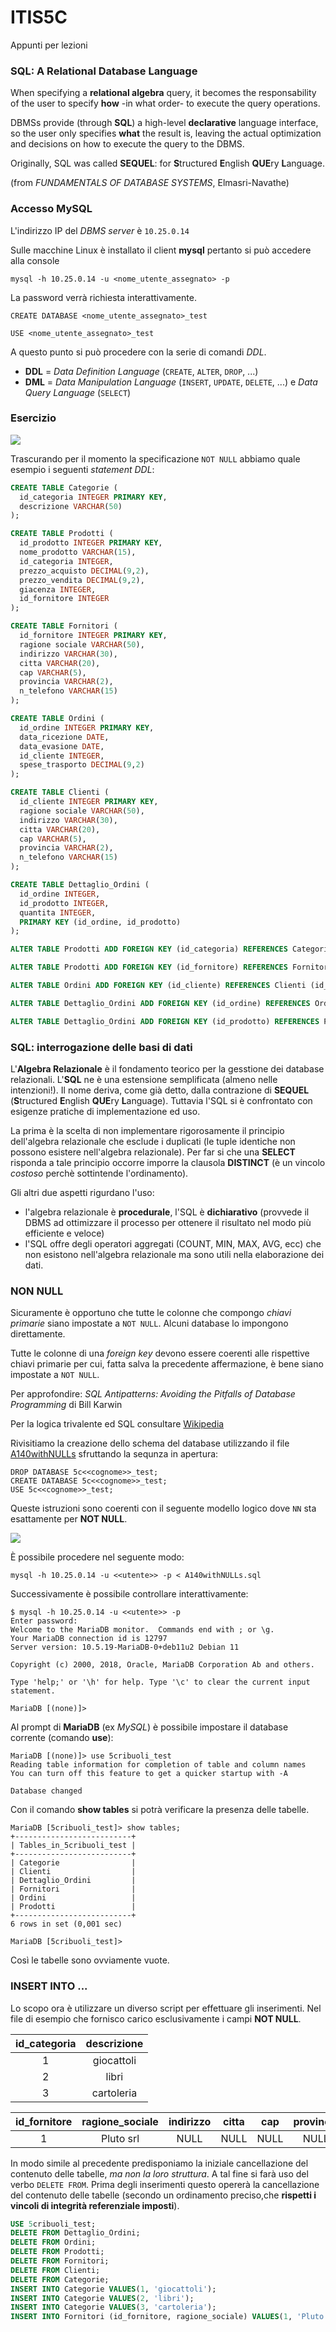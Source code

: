 # ITIS5C
Appunti per lezioni

### SQL: A Relational Database Language

  When specifying a **relational algebra** query, it becomes the responsability of the user to specify **how** \-in what order\- to execute the query operations.

DBMSs provide (through **SQL**) a high\-level **declarative** language interface, so the user only specifies **what** the result is, leaving the actual optimization and decisions on how to execute the query to the DBMS.

Originally, SQL was called **SEQUEL**: for **S**tructured **E**nglish **QUE**ry **L**anguage.

(from *FUNDAMENTALS OF DATABASE SYSTEMS*, Elmasri-Navathe)

### Accesso MySQL

L'indirizzo IP del *DBMS server* è `10.25.0.14`

Sulle macchine Linux è installato il client **mysql** pertanto si può accedere alla console

```
mysql -h 10.25.0.14 -u <nome_utente_assegnato> -p
```

La password verrà richiesta interattivamente.

`CREATE DATABASE <nome_utente_assegnato>_test`

`USE <nome_utente_assegnato>_test`

A questo punto si può procedere con la serie di comandi *DDL*.

* **DDL** = *Data Definition Language* (`CREATE`, `ALTER`, `DROP`, ...) 
* **DML** = *Data Manipulation Language* (`INSERT`, `UPDATE`, `DELETE`, ...) e 
            *Data Query Language* (`SELECT`) 


### Esercizio

![](A140.png)

Trascurando per il momento la specificazione `NOT NULL` abbiamo quale esempio i seguenti *statement DDL*:

``` sql
CREATE TABLE Categorie (
  id_categoria INTEGER PRIMARY KEY,
  descrizione VARCHAR(50)
);

CREATE TABLE Prodotti (
  id_prodotto INTEGER PRIMARY KEY,
  nome_prodotto VARCHAR(15),
  id_categoria INTEGER,
  prezzo_acquisto DECIMAL(9,2),
  prezzo_vendita DECIMAL(9,2),
  giacenza INTEGER,
  id_fornitore INTEGER
);

CREATE TABLE Fornitori (
  id_fornitore INTEGER PRIMARY KEY,
  ragione sociale VARCHAR(50),
  indirizzo VARCHAR(30),
  citta VARCHAR(20),
  cap VARCHAR(5),
  provincia VARCHAR(2),
  n_telefono VARCHAR(15)
);

CREATE TABLE Ordini (
  id_ordine INTEGER PRIMARY KEY,
  data_ricezione DATE,
  data_evasione DATE,
  id_cliente INTEGER,
  spese_trasporto DECIMAL(9,2)
);

CREATE TABLE Clienti (
  id_cliente INTEGER PRIMARY KEY,
  ragione sociale VARCHAR(50),
  indirizzo VARCHAR(30),
  citta VARCHAR(20),
  cap VARCHAR(5),
  provincia VARCHAR(2),
  n_telefono VARCHAR(15)
);

CREATE TABLE Dettaglio_Ordini (
  id_ordine INTEGER,
  id_prodotto INTEGER,
  quantita INTEGER,
  PRIMARY KEY (id_ordine, id_prodotto)
);

ALTER TABLE Prodotti ADD FOREIGN KEY (id_categoria) REFERENCES Categorie (id_categoria);

ALTER TABLE Prodotti ADD FOREIGN KEY (id_fornitore) REFERENCES Fornitori (id_fornitore);

ALTER TABLE Ordini ADD FOREIGN KEY (id_cliente) REFERENCES Clienti (id_cliente);

ALTER TABLE Dettaglio_Ordini ADD FOREIGN KEY (id_ordine) REFERENCES Ordini (id_ordine);

ALTER TABLE Dettaglio_Ordini ADD FOREIGN KEY (id_prodotto) REFERENCES Prodotti (id_prodotto);
```


### SQL: interrogazione delle basi di dati

L'**Algebra Relazionale** è il fondamento teorico per la gesstione dei database relazionali.
L'**SQL** ne è una estensione semplificata (almeno nelle intenzioni!).
Il nome deriva, come già detto, dalla contrazione di **SEQUEL** (**S**tructured **E**nglish **QUE**ry **L**anguage). 
Tuttavia l'SQL si è confrontato con esigenze pratiche di implementazione ed uso.

La prima è la scelta di non implementare rigorosamente il principio dell'algebra relazionale 
che esclude i duplicati (le tuple identiche non possono esistere nell'algebra relazionale).
Per far si che una **SELECT** risponda a tale principio occorre imporre la clausola **DISTINCT** (è un vincolo *costoso* perchè sottintende l'ordinamento).

Gli altri due aspetti rigurdano l'uso:

* l'algebra relazionale è **procedurale**, l'SQL è **dichiarativo** (provvede il DBMS ad ottimizzare il processo per ottenere il risultato nel modo più efficiente e veloce)
* l'SQL offre degli operatori aggregati (COUNT, MIN, MAX, AVG, ecc) che non esistono nell'algebra relazionale ma sono utili nella elaborazione dei dati. 

### NON NULL

Sicuramente è opportuno che tutte le colonne che compongo *chiavi primarie* siano impostate a `NOT NULL`. Alcuni database lo impongono direttamente.

Tutte le colonne di una *foreign key* devono essere coerenti alle rispettive chiavi primarie per cui, fatta salva la precedente affermazione, è bene siano impostate a `NOT NULL`.

Per approfondire: *SQL Antipatterns: Avoiding the Pitfalls of Database Programming* di Bill Karwin

Per la logica trivalente ed SQL consultare [Wikipedia](https://en.wikipedia.org/wiki/Three-valued_logic)

Rivisitiamo la creazione dello schema del database utilizzando il file [A140withNULLs](A140withNULLs.sql) sfruttando la sequnza in apertura:

```
DROP DATABASE 5c<<cognome>>_test;
CREATE DATABASE 5c<<cognome>>_test;
USE 5c<<cognome>>_test;
```
Queste istruzioni sono coerenti con il seguente modello logico dove `NN` sta esattamente per **NOT NULL**.

![](A140withNULLs.png)

È possibile procedere nel seguente modo:

```
mysql -h 10.25.0.14 -u <<utente>> -p < A140withNULLs.sql
```

Successivamente è possibile controllare interattivamente:

```
$ mysql -h 10.25.0.14 -u <<utente>> -p 
Enter password: 
Welcome to the MariaDB monitor.  Commands end with ; or \g.
Your MariaDB connection id is 12797
Server version: 10.5.19-MariaDB-0+deb11u2 Debian 11

Copyright (c) 2000, 2018, Oracle, MariaDB Corporation Ab and others.

Type 'help;' or '\h' for help. Type '\c' to clear the current input statement.

MariaDB [(none)]>
```

Al prompt di **MariaDB** (ex *MySQL*) è possibile impostare 
il database corrente (comando **use**): 

```
MariaDB [(none)]> use 5cribuoli_test
Reading table information for completion of table and column names
You can turn off this feature to get a quicker startup with -A

Database changed
```

Con il comando **show tables** si potrà verificare la presenza delle
tabelle.

```
MariaDB [5cribuoli_test]> show tables;
+--------------------------+
| Tables_in_5cribuoli_test |
+--------------------------+
| Categorie                |
| Clienti                  |
| Dettaglio_Ordini         |
| Fornitori                |
| Ordini                   |
| Prodotti                 |
+--------------------------+
6 rows in set (0,001 sec)

MariaDB [5cribuoli_test]>
```

Così le tabelle sono ovviamente vuote.


### INSERT INTO ...

Lo scopo ora è utilizzare un diverso script per effettuare gli inserimenti.
Nel file di esempio che fornisco carico esclusivamente i campi **NOT NULL**.


| id_categoria |  descrizione  | 
|:------------:|:-------------:|
|       1      |  giocattoli   | 
|       2      |  libri        | 
|       3      |  cartoleria   | 

| id_fornitore | ragione_sociale | indirizzo | citta | cap  | provincia | n_telefono |
|:------------:|:---------------:|:---------:|:-----:|:----:|:---------:|:----------:|
|            1 | Pluto srl       | NULL      | NULL  | NULL | NULL      | NULL       |



In modo simile al precedente predisponiamo la iniziale cancellazione del contenuto delle tabelle, *ma non la loro struttura*.
A tal fine si farà uso del verbo `DELETE FROM`.
Prima degli inserimenti questo opererà la  cancellazione del contenuto delle tabelle (secondo un ordinamento preciso,che **rispetti i vincoli di integrità referenziale imposti**).


``` sql
USE 5cribuoli_test;
DELETE FROM Dettaglio_Ordini;
DELETE FROM Ordini;
DELETE FROM Prodotti;
DELETE FROM Fornitori;
DELETE FROM Clienti;
DELETE FROM Categorie;
INSERT INTO Categorie VALUES(1, 'giocattoli');
INSERT INTO Categorie VALUES(2, 'libri');
INSERT INTO Categorie VALUES(3, 'cartoleria');
INSERT INTO Fornitori (id_fornitore, ragione_sociale) VALUES(1, 'Pluto srl');
```

